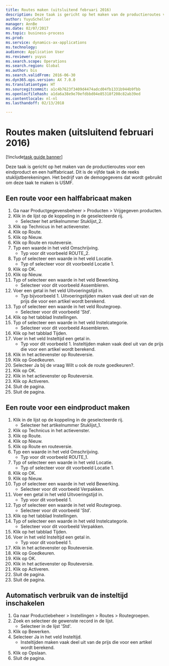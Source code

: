 ```yaml
--- 
title: Routes maken (uitsluitend februari 2016)
description: Deze taak is gericht op het maken van de productieroutes voor een eindproduct en een halffabricaat.
author: YuyuScheller
manager: AnnBe
ms.date: 02/07/2017
ms.topic: business-process
ms.prod: 
ms.service: dynamics-ax-applications
ms.technology: 
audience: Application User
ms.reviewer: yuyus
ms.search.scope: Operations
ms.search.region: Global
ms.author: bis
ms.search.validFrom: 2016-06-30
ms.dyn365.ops.version: AX 7.0.0
ms.translationtype: HT
ms.sourcegitcommit: a1c4b7623f3409d4474adcd04fb1331b944b9fbb
ms.openlocfilehash: a1da6a38e9e70efdbbd04e85318f208c82ab39ed
ms.contentlocale: nl-nl
ms.lasthandoff: 02/13/2018

---
```

# <a name="create-routes-february-2016-only"></a>Routes maken (uitsluitend februari 2016)

[!include[task guide banner](../../includes/task-guide-banner.md)]

Deze taak is gericht op het maken van de productieroutes voor een eindproduct en een halffabricaat. Dit is de vijfde taak in de reeks stuklijstberekeningen. Het bedrijf van de demogegevens dat wordt gebruikt om deze taak te maken is USMF.


## <a name="create-a-route-for-a-semi-finished-product"></a>Een route voor een halffabricaat maken
1. Ga naar Productgegevensbeheer > Producten > Vrijgegeven producten.
2. Klik in de lijst op de koppeling in de geselecteerde rij.
    * Selecteer het artikelnummer Stuklijst_2.  
3. Klik op Technicus in het actievenster.
4. Klik op Route.
5. Klik op Nieuw.
6. Klik op Route en routeversie.
7. Typ een waarde in het veld Omschrijving.
    * Typ voor dit voorbeeld ROUTE_2.  
8. Typ of selecteer een waarde in het veld Locatie.
    * Typ of selecteer voor dit voorbeeld Locatie 1.  
9. Klik op OK.
10. Klik op Nieuw.
11. Typ of selecteer een waarde in het veld Bewerking.
    * Selecteer voor dit voorbeeld Assembleren.  
12. Voer een getal in het veld Uitvoeringstijd in.
    * Typ bijvoorbeeld 1. Uitvoeringstijden maken vaak deel uit van de prijs die voor een artikel wordt berekend.  
13. Typ of selecteer een waarde in het veld Routegroep.
    * Selecteer voor dit voorbeeld 'Std'.  
14. Klik op het tabblad Instellingen.
15. Typ of selecteer een waarde in het veld Instelcategorie.
    * Selecteer voor dit voorbeeld Assembleren.  
16. Klik op het tabblad Tijden.
17. Voer in het veld Insteltijd een getal in.
    * Typ voor dit voorbeeld 1. Insteltijden maken vaak deel uit van de prijs die voor een artikel wordt berekend.  
18. Klik in het actievenster op Routeversie.
19. Klik op Goedkeuren.
20. Selecteer Ja bij de vraag Wilt u ook de route goedkeuren?.
21. Klik op OK.
22. Klik in het actievenster op Routeversie.
23. Klik op Activeren.
24. Sluit de pagina.
25. Sluit de pagina.

## <a name="create-a-route-for-a-finished-product"></a>Een route voor een eindproduct maken
1. Klik in de lijst op de koppeling in de geselecteerde rij.
    * Selecteer het artikelnummer Stuklijst_1.  
2. Klik op Technicus in het actievenster.
3. Klik op Route.
4. Klik op Nieuw.
5. Klik op Route en routeversie.
6. Typ een waarde in het veld Omschrijving.
    * Typ voor dit voorbeeld ROUTE_1.  
7. Typ of selecteer een waarde in het veld Locatie.
    * Typ of selecteer voor dit voorbeeld Locatie 1.  
8. Klik op OK.
9. Klik op Nieuw.
10. Typ of selecteer een waarde in het veld Bewerking.
    * Selecteer voor dit voorbeeld Verpakken.  
11. Voer een getal in het veld Uitvoeringstijd in.
    * Typ voor dit voorbeeld 1.  
12. Typ of selecteer een waarde in het veld Routegroep.
    * Selecteer voor dit voorbeeld 'Std'.  
13. Klik op het tabblad Instellingen.
14. Typ of selecteer een waarde in het veld Instelcategorie.
    * Selecteer voor dit voorbeeld Verpakken.  
15. Klik op het tabblad Tijden.
16. Voer in het veld Insteltijd een getal in.
    * Typ voor dit voorbeeld 1.  
17. Klik in het actievenster op Routeversie.
18. Klik op Goedkeuren.
19. Klik op OK.
20. Klik in het actievenster op Routeversie.
21. Klik op Activeren.
22. Sluit de pagina.
23. Sluit de pagina.

## <a name="enable-automatic-consumption-of-setup-time"></a>Automatisch verbruik van de insteltijd inschakelen
1. Ga naar Productiebeheer > Instellingen > Routes > Routegroepen.
2. Zoek en selecteer de gewenste record in de lijst.
    * Selecteer in de lijst 'Std'.  
3. Klik op Bewerken.
4. Selecteer Ja in het veld Insteltijd.
    * Insteltijden maken vaak deel uit van de prijs die voor een artikel wordt berekend.  
5. Klik op Opslaan.
6. Sluit de pagina.


